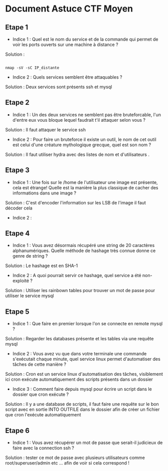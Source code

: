# Document Astuce CTF Moyen

## Etape 1

* Indice 1 : Quel est le nom du service et de la commande  qui permet de voir les ports ouverts sur une machine à distance ?  

Solution  :  
```shell

nmap -sV -sC IP_distante

```

* Indice 2 : Quels services semblent être attaquables ? 

Solution : Deux services sont présents ssh et mysql

## Etape 2 

* Indice 1 : Un des deux services ne semblent pas être bruteforcable, l'un d'entre eux vous bloque lequel faudrait t'il attaquer selon vous ? 

Solution : Il faut attaquer le service ssh

* Indice 2 : Pour faire un bruteforce il existe un outil, le nom de cet outil est celui d'une créature mythologique grecque, quel est son nom ? 

Solution : Il faut utiliser hydra avec des listes de nom et d'utilisateurs . 


## Etape 3 

* Indice 1 : Une fois sur le /home de l'utilisateur une image est présente, cela est étrange! Quelle est la manière la plus classique de cacher des informations dans une image ? 

Solution : C'est d'encoder l'information sur les LSB de l'image il faut décoder cela

* Indice 2 : 


## Etape 4

* Indice 1 : Vous avez désormais récupéré une string de 20 caractères alphanumériques. Quelle méthode de hashage très connue donne ce genre de string ?

Solution : Le hashage est en SHA-1 


* Indice 2 : A quoi pourrait servir ce hashage, quel service a été non-exploité ?

Solution : Utiliser les rainbown tables pour trouver un mot de passe pour utiliser le service mysql 

## Etape 5 

* Indice 1 : Que faire en premier lorsque l'on se connecte en remote mysql ?

Solution : Regarder les databases présente et les tables via une requête mysql 

* Indice 2 : Vous avez vu que dans votre terminale une commande s'exécutait chaque minute, quel service linux permet d'automatiser des tâches de cette manière ? 

Solution : Cron est un service linux d'automatisation des tâches, visiblement ici cron exécute automatiquement des scripts présents dans un dossier

* Indice 3 : Comment faire depuis mysql pour écrire un script dans le dossier que cron exécute ? 

Solution : Il y a une database de scripts, il faut faire une requête sur le bon script avec en sortie INTO OUTFILE dans le dossier afin de créer un fichier que cron l'exécute automatiquement 


## Etape 6 

* Indice 1 : Vous avez récupérer un mot de passe que serait-il judicieux de faire avec la connection ssh ? 

Solution : tester ce mot de passe avec plusieurs utilisateurs comme root/superuser/admin etc ... afin de voir si cela correspond ! 




